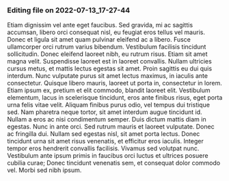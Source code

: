 

### Editing file on 2022-07-13_17-27-44

Etiam dignissim vel ante eget faucibus. Sed gravida, mi ac sagittis accumsan, libero orci consequat nisl, eu feugiat eros tellus vel mauris. Donec et ligula sit amet quam pulvinar eleifend ac a libero. Fusce ullamcorper orci rutrum varius bibendum. Vestibulum facilisis tincidunt sollicitudin. Donec eleifend laoreet nibh, eu rutrum risus. Etiam sit amet magna velit. Suspendisse laoreet est in laoreet convallis. Nullam ultricies cursus metus, et mattis lectus egestas sit amet. Proin sagittis eu dui quis interdum. Nunc vulputate purus sit amet lectus maximus, in iaculis ante consectetur. Quisque libero mauris, laoreet ut porta in, consectetur in lorem. Etiam ipsum ex, pretium et elit commodo, blandit laoreet elit. Vestibulum elementum, lacus in scelerisque tincidunt, eros ante finibus risus, eget porta urna felis vitae velit. Aliquam finibus purus odio, vel tempus dui tristique sed. Nam pharetra neque tortor, sit amet interdum augue tincidunt id.
Nullam a eros ac nisi condimentum semper. Duis dictum mattis diam in egestas. Nunc in ante orci. Sed rutrum mauris et laoreet vulputate. Donec ac fringilla dui. Nullam sed egestas nisl, sit amet porta lectus. Donec tincidunt urna sit amet risus venenatis, et efficitur eros iaculis. Integer tempor eros hendrerit convallis facilisis. Vivamus sed volutpat nunc. Vestibulum ante ipsum primis in faucibus orci luctus et ultrices posuere cubilia curae; Donec tincidunt venenatis sem, et consequat dolor commodo vel. Morbi sed nibh ipsum.


